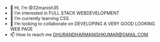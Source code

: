 - 👋 Hi, I’m @32manish35
- 👀 I’m interested in FULL STACK WEBDEVELOPMENT
- 🌱 I’m currently learning CSS
- 💞️ I’m looking to collaborate on DEVELOPING A VERY GOOD LOOKING WEB PAGE
- 📫 How to reach me DHURANDHARMANISHKUMAR@GMAIL.COM

<!---
32manish35/32manish35 is a ✨ special ✨ repository because its `README.md` (this file) appears on your GitHub profile.
You can click the Preview link to take a look at your changes.
--->
